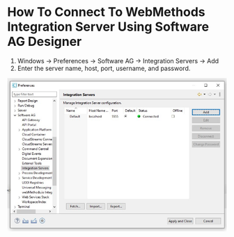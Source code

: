 # How To Connect To WebMethods Integration Server Using Software AG Designer

1. Windows -> Preferences -> Software AG -> Integration Servers -> Add
2. Enter the server name, host, port, username, and password.

![example](images/1.jpg)
